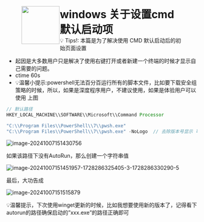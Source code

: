 
<figure style="display: flex; ">
    <img src="https://notion-emojis.s3-us-west-2.amazonaws.com/prod/svg-twitter/1f3a3.svg" width="100" style="margin-right: 1px;" />
    <figcaption style="max-width: 700px; white-space: normal;">
        <h1 style="margin: 0;">windows 关于设置cmd默认启动项</h1>
        <span>💡 Tips!: 本篇是为了解决使用 CMD 默认启动后的初始页面设置      
         </span>
    </figcaption>
</figure>



- 起因是大多数用户只是解决了使用右键打开或者新建一个终端的时候才显示自己需要的问题。
- ctime 60s
- 💡温馨小提示:powershell无法百分百运行所有的脚本文件，比如要下载安全组策略的时候，所以，如果是深度程序用户，不建议使用，如果是体验用户可以使用
上图

```java
// 默认路径
HKEY_LOCAL_MACHINE\\SOFTWARE\\Microsoft\\Command Processor

"C:\\Program Files\\PowerShell\\7\\pwsh.exe"
"C:\\Program Files\\PowerShell\\7\\pwsh.exe" -NoLogo  // 去除版本号显示 可有可无
```

![image-20241007151430756](./assets/windows%20%E5%85%B3%E4%BA%8E%E8%AE%BE%E7%BD%AEcmd%E9%BB%98%E8%AE%A4%E5%90%AF%E5%8A%A8%E9%A1%B9/image-20241007151430756.png)

如果该路径下没有AutoRun，那么创建一个字符串值

![image-20241007151451957-1728286325405-3-1728286330290-5](./assets/windows%20%E5%85%B3%E4%BA%8E%E8%AE%BE%E7%BD%AEcmd%E9%BB%98%E8%AE%A4%E5%90%AF%E5%8A%A8%E9%A1%B9/image-20241007151451957-1728286325405-3-1728286330290-5.png)

最后，大功告成

![image-20241007151515879](./assets/windows%20%E5%85%B3%E4%BA%8E%E8%AE%BE%E7%BD%AEcmd%E9%BB%98%E8%AE%A4%E5%90%AF%E5%8A%A8%E9%A1%B9/image-20241007151515879.png)

<aside> 💡温馨提示，下次使用winget更新的时候，比如我想要使用新的版本了，记得看下autorun的路径确保启动的”xxx.exe”的路径正确即可

